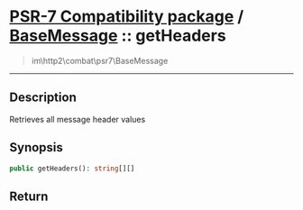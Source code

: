 # [PSR-7 Compatibility package](combat.md) / [BaseMessage](combat-BaseMessage.md) :: getHeaders
 > im\http2\combat\psr7\BaseMessage
____

## Description
Retrieves all message header values

## Synopsis
```php
public getHeaders(): string[][]
```

## Return

